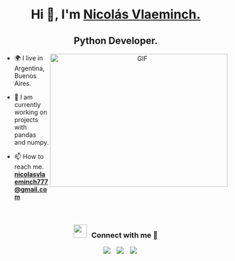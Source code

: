 <h1 align="center">Hi 👋, I'm <a href="https://github.com/nicolasvlaeminch" target="blank">
Nicolás Vlaeminch.</a></h1>
<h2 align="center">Python Developer.</h2>


<a target="_blank" align="center">
  <img align="right" top="500" height="300" width="400" alt="GIF" src="https://media.giphy.com/media/SWoSkN6DxTszqIKEqv/giphy.gif">
</a>

- 🌍 I live in Argentina, Buenos Aires.
  
- 🧠 I am currently working on projects with pandas and numpy.
  
- 📫 How to reach me. **nicolasvlaeminch777@gmail.com**

<br/>
<h3 align="center" > <img src="https://media.giphy.com/media/iY8CRBdQXODJSCERIr/giphy.gif" width="30" height="30" style="margin-right: 10px;">Connect with me 🤝 </h3>

<p align="center">

 <div align="center"  class="icons-social" style="margin-left: 10px;">
        <a style="margin-left: 10px;"  target="_blank" href="https://www.linkedin.com/in/nicolas-vlaeminch-273033253/">
			<img src="https://img.icons8.com/doodle/40/000000/linkedin--v2.png"></a>
        <a style="margin-left: 10px;" target="_blank" href="https://github.com/nicolasvlaeminch">
		<img src="https://img.icons8.com/doodle/40/000000/github--v1.png"></a>
        <a style="margin-left: 10px;" target="_blank" href="https://instagram.com/nicolasvlaeminch">
			<img src="https://img.icons8.com/doodle/40/000000/instagram-new--v2.png"></a>
      </div>

</p>
